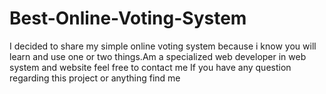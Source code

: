 # Best-Online-Voting-System
I decided to share my simple online voting system because i know you will learn and use one or two things.Am a specialized web developer in web system and website feel free to contact me If you have any question regarding this project or anything find me
